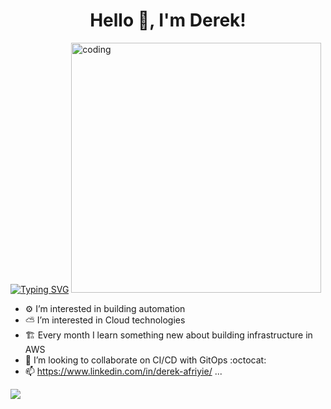 <h1 align="center">Hello 👋, I'm Derek!</h1>
<a href="https://git.io/typing-svg"><img src="https://readme-typing-svg.demolab.com?font=Fira+Code&pause=1000&width=435&lines=+I+am+a+Cloud-Engineer 👷‍☁️;I+am+a+Skater 🛹;I+am+AWS+Certified ✅;" alt="Typing SVG" /></a>
<img aling="right" alt="coding" width="400" src="https://media2.giphy.com/media/qgQUggAC3Pfv687qPC/giphy.gif?cid=ecf05e476d4pszmsd2hrbjzcxij6txhvz9ocnevy66wzehyl&rid=giphy.gif&ct=g">

- ⚙️ I’m interested in building automation  
- ⛅️ I’m interested in Cloud technologies
- 🏗️ Every month I learn something new about building infrastructure in AWS 
- 💞️ I’m looking to collaborate on CI/CD with GitOps :octocat:
- 📫 https://www.linkedin.com/in/derek-afriyie/ ...

<a href="https://github.com/antonkomarev/github-profile-views-counter">
    <img src="https://komarev.com/ghpvc/?username=derekYankie&style=for-the-badge">
</a>

[GitHub Profile Views Counter]: https://github.com/derekYankie/github-profile-views-counter

